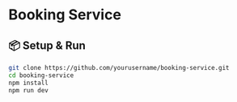 # Booking Service 


## 📦 Setup & Run

```bash
git clone https://github.com/yourusername/booking-service.git
cd booking-service
npm install
npm run dev

